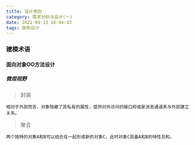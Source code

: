```yaml
---
title: 设计原则
category: 需求分析与设计(一)
date: 2021-04-13 16:44:43
tags: 架构设计
---
```


<!-- more -->

### 建模术语
#### 面向对象OO方法设计
##### 微观视野
> 封装

```text
相对于外部而言，对象隐藏了其私有的属性，提供对外访问的接口抑或是消息通道来与外部建立关系。
```

> 聚合

```text
两个独特的对象A和B可以结合在一起形成新的对象C，此时对象C具备A和B的特性总和。
```


